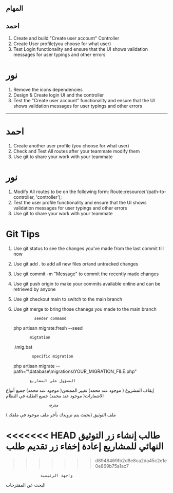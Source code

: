 ## المهام 

## احمد
1. Create and build "Create user account" Controller
2. Create User profile(you choose for what user)
3. Test Login functionality and ensure that the UI shows validation messages 
   for user typings and other errors

# نور
1. Remove the icons dependencies 
2. Design & Create login UI and the controller
3. Test the "Create user account" functionality and ensure that the UI shows
   validation messages for user typings and other errors



---------------------------------------------------------------

#   احمد
1. Create another user profile (you choose for what user)
2. Check and Test All routes after your teammate modify them
3. Use git to share your work with your teammate 


#  نور
1. Modify All routes to be on the following form: 
   Route::resource('/path-to-controller, 'controller');
2. Test the user profile functionality and ensure that the UI shows
   validation messages for user typings and other errors
3. Use git to share your work with your teammate 


#  Git Tips
1. Use git status to see the changes you've made from the last commit till now
2. Use git add . to add all new files or/and untracked changes
3. Use git commit -m "Message" to commit the recently made changes
4. Use git push origin <your-branch-name> to make your commits available online 
   and can be retrieved by anyone
5. Use git checkout main to switch to the main branch
6. Use git merge <your-branch-name> to bring those chanegs you made to the main 
   branch

                seeder command 
      php artisan migrate:fresh --seed

              migtation 
      .\mig.bat

               specific migration
      php artisan migrate --path="\database\migrations\YOUR_MIGRATION_FILE.php"


              المسؤول علي المشاريع
إيقاف المشروع ( موجود عند محمد)
تغيير الممتحن( موجود عند محمد) 
جميع أنواع الاشعارات( موجود عند محمد) 
جميع الطلبة في النظام 

                       مشرف    
   ملف التوثيق (بحيث يتم تزويدك بأخر ملف موجود في ملفك )


<<<<<<< HEAD
                       طالب
إنشاء زر التوثيق النهائي للمشاريع 
إعادة إخفاء زر تقديم طلب 
=======
>>>>>>> d8948469fb2d8e8ca2da45c2e1e0e869b75a1ac7

                   واجهة الرئيسية 
  البحث عن المقترحات
     
